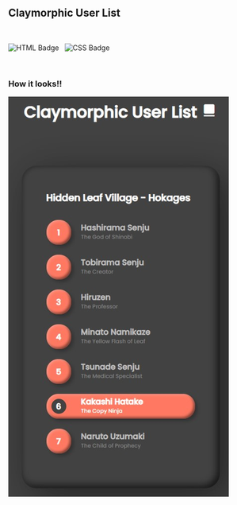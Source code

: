 ## Claymorphic User List

<br />

![HTML Badge](https://img.shields.io/badge/HTML5-E34F26?style=for-the-badge&logo=html5&logoColor=white) &nbsp; 
![CSS Badge](https://img.shields.io/badge/CSS3-1572B6?style=for-the-badge&logo=css3&logoColor=white) &nbsp;

<br />


### How it looks!!

![screenshot](https://github.com/Lakshit-Chiranjiv/Web-Dev-Shorts/blob/main/Claymorphic%20User%20List/assets/sitess.png.jpg)
